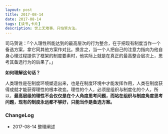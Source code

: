 ```yaml
---
layout: post
title: 2017-08-14
date: 2017-08-14
tags: [读书,卡片]
description: 世上无难事，只怕笨方法。
---
```


司马贺说：「个人理性所能达到的最高层次的行为整合，在于把现有制度当作一个备选方案，拿它同其他方案作对比。换言之，当一个人把自己的注意力指向为他自身心理过程提供了框架的制度要素时，他实际上就是在真正的最高整合层次上，思考其备选行为的后果了。」

**如何理解这句话？**

人类理性是在制度环境塑造出来，也是在制度环境中才能发挥作用，人类在制度获得成就才能获得理性的根本改变。理性的个人，必须是组织与制度化的个人，所以，**最高层级的理性不会仅仅是在个人角度思考问题，而站在组织与制度角度思考问题，现有的制度永远都不够好，只能当作是备选方案。**


### ChangeLog

- 2017-08-14 整理阐述